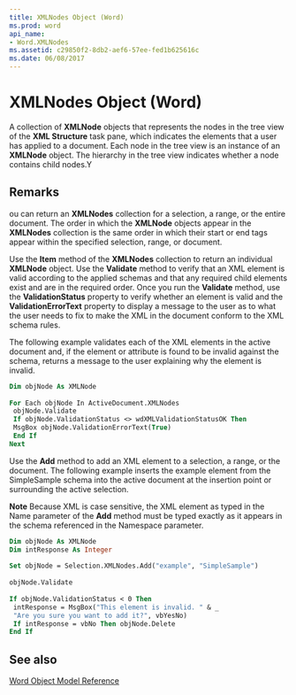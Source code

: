 ```yaml
---
title: XMLNodes Object (Word)
ms.prod: word
api_name:
- Word.XMLNodes
ms.assetid: c29850f2-8db2-aef6-57ee-fed1b625616c
ms.date: 06/08/2017
---
```



# XMLNodes Object (Word)

A collection of  **XMLNode** objects that represents the nodes in the tree view of the **XML Structure** task pane, which indicates the elements that a user has applied to a document. Each node in the tree view is an instance of an **XMLNode** object. The hierarchy in the tree view indicates whether a node contains child nodes.Y


## Remarks

ou can return an  **XMLNodes** collection for a selection, a range, or the entire document. The order in which the **XMLNode** objects appear in the **XMLNodes** collection is the same order in which their start or end tags appear within the specified selection, range, or document.

Use the  **Item** method of the **XMLNodes** collection to return an individual **XMLNode** object. Use the **Validate** method to verify that an XML element is valid according to the applied schemas and that any required child elements exist and are in the required order. Once you run the **Validate** method, use the **ValidationStatus** property to verify whether an element is valid and the **ValidationErrorText** property to display a message to the user as to what the user needs to fix to make the XML in the document conform to the XML schema rules.

The following example validates each of the XML elements in the active document and, if the element or attribute is found to be invalid against the schema, returns a message to the user explaining why the element is invalid.




```vb
Dim objNode As XMLNode 
 
For Each objNode In ActiveDocument.XMLNodes 
 objNode.Validate 
 If objNode.ValidationStatus <> wdXMLValidationStatusOK Then 
 MsgBox objNode.ValidationErrorText(True) 
 End If 
Next
```

Use the  **Add** method to add an XML element to a selection, a range, or the document. The following example inserts the example element from the SimpleSample schema into the active document at the insertion point or surrounding the active selection.


 **Note**  Because XML is case sensitive, the XML element as typed in the Name parameter of the  **Add** method must be typed exactly as it appears in the schema referenced in the Namespace parameter.




```vb
Dim objNode As XMLNode 
Dim intResponse As Integer 
 
Set objNode = Selection.XMLNodes.Add("example", "SimpleSample") 
 
objNode.Validate 
 
If objNode.ValidationStatus < 0 Then 
 intResponse = MsgBox("This element is invalid. " & _ 
 "Are you sure you want to add it?", vbYesNo) 
 If intResponse = vbNo Then objNode.Delete 
End If
```


## See also



[Word Object Model Reference](./overview/Word/object-model.md)

